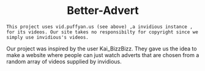 <h1 style="text-align:center;">Better-Advert</h1>

    This project uses vid.puffyan.us (see above) ,a invidious instance , for its videos. Our site takes no responsibilty for copyright since we simply use invidious's videos.

Our project was inspired by the user Kai_BizzBizz. They gave us the idea to make a website where people can just watch adverts that are chosen from a random array of videos supplied by invidious.

